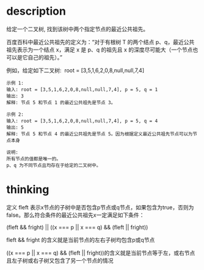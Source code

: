 # description
给定一个二叉树, 找到该树中两个指定节点的最近公共祖先。

百度百科中最近公共祖先的定义为：“对于有根树 T 的两个结点 p、q，最近公共祖先表示为一个结点 x，满足 x 是 p、q 的祖先且 x 的深度尽可能大（一个节点也可以是它自己的祖先）。”

例如，给定如下二叉树:  root = [3,5,1,6,2,0,8,null,null,7,4]

```
示例 1:
输入: root = [3,5,1,6,2,0,8,null,null,7,4], p = 5, q = 1
输出: 3
解释: 节点 5 和节点 1 的最近公共祖先是节点 3。

示例 2:
输入: root = [3,5,1,6,2,0,8,null,null,7,4], p = 5, q = 4
输出: 5
解释: 节点 5 和节点 4 的最近公共祖先是节点 5。因为根据定义最近公共祖先节点可以为节点本身

说明:
所有节点的值都是唯一的。
p、q 为不同节点且均存在于给定的二叉树中。
```

# thinking
定义 fleft  表示x节点的子树中是否包含p节点或q节点，如果包含为true，否则为false。那么符合条件的最近公共祖先x一定满足如下条件：

(fleft && fright) || ((x === p || x === q) && (fleft || fright))

fleft && fright 的含义就是当前节点的左右子树均包含p或q节点

((x === p || x === q) && (fleft || fright))的含义就是当前节点等于左，或右节点且左子树或右子树又包含了另一个节点的情况

